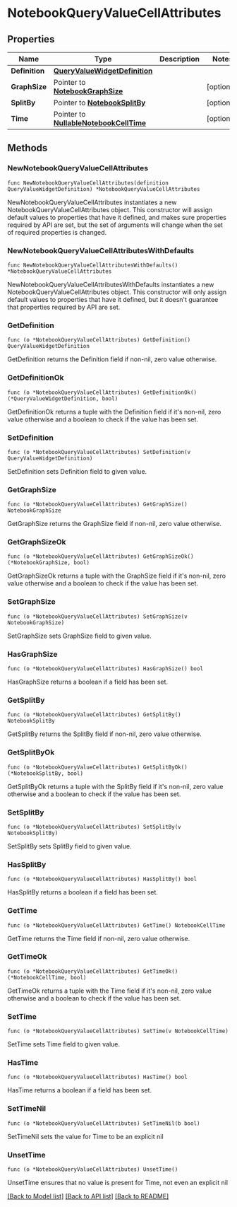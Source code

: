 # NotebookQueryValueCellAttributes

## Properties

Name | Type | Description | Notes
---- | ---- | ----------- | ------
**Definition** | [**QueryValueWidgetDefinition**](QueryValueWidgetDefinition.md) |  | 
**GraphSize** | Pointer to [**NotebookGraphSize**](NotebookGraphSize.md) |  | [optional] 
**SplitBy** | Pointer to [**NotebookSplitBy**](NotebookSplitBy.md) |  | [optional] 
**Time** | Pointer to [**NullableNotebookCellTime**](NotebookCellTime.md) |  | [optional] 

## Methods

### NewNotebookQueryValueCellAttributes

`func NewNotebookQueryValueCellAttributes(definition QueryValueWidgetDefinition) *NotebookQueryValueCellAttributes`

NewNotebookQueryValueCellAttributes instantiates a new NotebookQueryValueCellAttributes object.
This constructor will assign default values to properties that have it defined,
and makes sure properties required by API are set, but the set of arguments
will change when the set of required properties is changed.

### NewNotebookQueryValueCellAttributesWithDefaults

`func NewNotebookQueryValueCellAttributesWithDefaults() *NotebookQueryValueCellAttributes`

NewNotebookQueryValueCellAttributesWithDefaults instantiates a new NotebookQueryValueCellAttributes object.
This constructor will only assign default values to properties that have it defined,
but it doesn't guarantee that properties required by API are set.

### GetDefinition

`func (o *NotebookQueryValueCellAttributes) GetDefinition() QueryValueWidgetDefinition`

GetDefinition returns the Definition field if non-nil, zero value otherwise.

### GetDefinitionOk

`func (o *NotebookQueryValueCellAttributes) GetDefinitionOk() (*QueryValueWidgetDefinition, bool)`

GetDefinitionOk returns a tuple with the Definition field if it's non-nil, zero value otherwise
and a boolean to check if the value has been set.

### SetDefinition

`func (o *NotebookQueryValueCellAttributes) SetDefinition(v QueryValueWidgetDefinition)`

SetDefinition sets Definition field to given value.


### GetGraphSize

`func (o *NotebookQueryValueCellAttributes) GetGraphSize() NotebookGraphSize`

GetGraphSize returns the GraphSize field if non-nil, zero value otherwise.

### GetGraphSizeOk

`func (o *NotebookQueryValueCellAttributes) GetGraphSizeOk() (*NotebookGraphSize, bool)`

GetGraphSizeOk returns a tuple with the GraphSize field if it's non-nil, zero value otherwise
and a boolean to check if the value has been set.

### SetGraphSize

`func (o *NotebookQueryValueCellAttributes) SetGraphSize(v NotebookGraphSize)`

SetGraphSize sets GraphSize field to given value.

### HasGraphSize

`func (o *NotebookQueryValueCellAttributes) HasGraphSize() bool`

HasGraphSize returns a boolean if a field has been set.

### GetSplitBy

`func (o *NotebookQueryValueCellAttributes) GetSplitBy() NotebookSplitBy`

GetSplitBy returns the SplitBy field if non-nil, zero value otherwise.

### GetSplitByOk

`func (o *NotebookQueryValueCellAttributes) GetSplitByOk() (*NotebookSplitBy, bool)`

GetSplitByOk returns a tuple with the SplitBy field if it's non-nil, zero value otherwise
and a boolean to check if the value has been set.

### SetSplitBy

`func (o *NotebookQueryValueCellAttributes) SetSplitBy(v NotebookSplitBy)`

SetSplitBy sets SplitBy field to given value.

### HasSplitBy

`func (o *NotebookQueryValueCellAttributes) HasSplitBy() bool`

HasSplitBy returns a boolean if a field has been set.

### GetTime

`func (o *NotebookQueryValueCellAttributes) GetTime() NotebookCellTime`

GetTime returns the Time field if non-nil, zero value otherwise.

### GetTimeOk

`func (o *NotebookQueryValueCellAttributes) GetTimeOk() (*NotebookCellTime, bool)`

GetTimeOk returns a tuple with the Time field if it's non-nil, zero value otherwise
and a boolean to check if the value has been set.

### SetTime

`func (o *NotebookQueryValueCellAttributes) SetTime(v NotebookCellTime)`

SetTime sets Time field to given value.

### HasTime

`func (o *NotebookQueryValueCellAttributes) HasTime() bool`

HasTime returns a boolean if a field has been set.

### SetTimeNil

`func (o *NotebookQueryValueCellAttributes) SetTimeNil(b bool)`

 SetTimeNil sets the value for Time to be an explicit nil

### UnsetTime
`func (o *NotebookQueryValueCellAttributes) UnsetTime()`

UnsetTime ensures that no value is present for Time, not even an explicit nil

[[Back to Model list]](../README.md#documentation-for-models) [[Back to API list]](../README.md#documentation-for-api-endpoints) [[Back to README]](../README.md)


